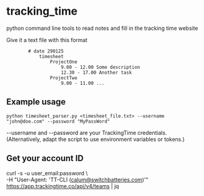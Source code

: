 # tracking_time
python command line tools to read notes and fill in the tracking time website 

Give it a text file with this format

```
        # date 290125
            timesheet
                ProjectOne
                    9.00 - 12.00 Some description
                    12.30 - 17.00 Another task
                ProjectTwo
                    9.00 - 11.00 ...
```

## Example usage

```
python timesheet_parser.py <timesheet_file.txt> --username "john@doe.com" --password "MyPassWord"
```

--username and --password are your TrackingTime credentials.
(Alternatively, adapt the script to use environment variables or tokens.)


## Get your account ID
curl -s -u user_email:password \ \
     -H "User-Agent: 'TT-CLI (calum@switchbatteries.com)'" \
     https://app.trackingtime.co/api/v4/teams | jq

